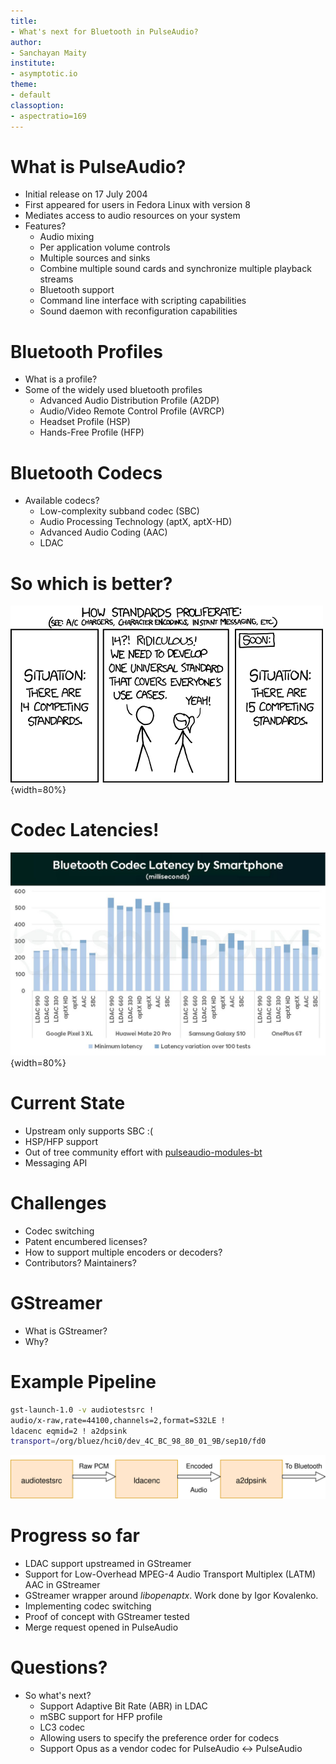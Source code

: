 ```yaml
---
title: 
- What's next for Bluetooth in PulseAudio?
author:
- Sanchayan Maity
institute:
- asymptotic.io
theme:
- default
classoption:
- aspectratio=169
---
```


# What is PulseAudio?

- Initial release on 17 July 2004
- First appeared for users in Fedora Linux with version 8
- Mediates access to audio resources on your system
- Features?
	* Audio mixing
	* Per application volume controls
	* Multiple sources and sinks
	* Combine multiple sound cards and synchronize multiple playback
	streams
	* Bluetooth support
	* Command line interface with scripting capabilities
	* Sound  daemon with reconfiguration capabilities

# Bluetooth Profiles

- What is a profile?
- Some of the widely used bluetooth profiles
	* Advanced Audio Distribution Profile (A2DP)
	* Audio/Video Remote Control Profile (AVRCP)
	* Headset Profile (HSP)
	* Hands-Free Profile (HFP)

# Bluetooth Codecs

- Available codecs?
	* Low-complexity subband codec (SBC)
	* Audio Processing Technology (aptX, aptX-HD)
	* Advanced Audio Coding (AAC)
	* LDAC

# So which is better?

![](../images/standards.png){width=80%}

# Codec Latencies!

![](Bluetooth-Codec-Latency-by-Smartphone.jpg){width=80%}

# Current State

- Upstream only supports SBC :(
- HSP/HFP support
- Out of tree community effort with [pulseaudio-modules-bt](https://github.com/EHfive/pulseaudio-modules-bt)
- Messaging API

# Challenges

- Codec switching
- Patent encumbered licenses?
- How to support multiple encoders or decoders?
- Contributors? Maintainers?

# GStreamer

- What is GStreamer?
- Why?

# Example Pipeline

```bash
gst-launch-1.0 -v audiotestsrc !
audio/x-raw,rate=44100,channels=2,format=S32LE !
ldacenc eqmid=2 ! a2dpsink
transport=/org/bluez/hci0/dev_4C_BC_98_80_01_9B/sep10/fd0
```

![](ldac.svg "")

# Progress so far

- LDAC support upstreamed in GStreamer
- Support for Low-Overhead MPEG-4 Audio Transport Multiplex (LATM) AAC in GStreamer
- GStreamer wrapper around *libopenaptx*. Work done by Igor Kovalenko.
- Implementing codec switching
- Proof of concept with GStreamer tested
- Merge request opened in PulseAudio

# Questions?

- So what's next?
	* Support Adaptive Bit Rate (ABR) in LDAC
	* mSBC support for HFP profile
	* LC3 codec
	* Allowing users to specify the preference order for codecs
	* Support Opus as a vendor codec for PulseAudio <-> PulseAudio
